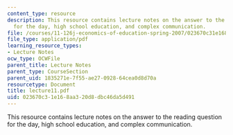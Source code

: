 ```yaml
---
content_type: resource
description: This resource contains lecture notes on the answer to the reading question
  for the day, high school education, and complex communication.
file: /courses/11-126j-economics-of-education-spring-2007/023670c31e168aa320d8dbc46da5d491_lecture11.pdf
file_type: application/pdf
learning_resource_types:
- Lecture Notes
ocw_type: OCWFile
parent_title: Lecture Notes
parent_type: CourseSection
parent_uid: 1835271e-7f55-ae27-0928-64cea0d8d70a
resourcetype: Document
title: lecture11.pdf
uid: 023670c3-1e16-8aa3-20d8-dbc46da5d491
---
```

This resource contains lecture notes on the answer to the reading question for the day, high school education, and complex communication.

